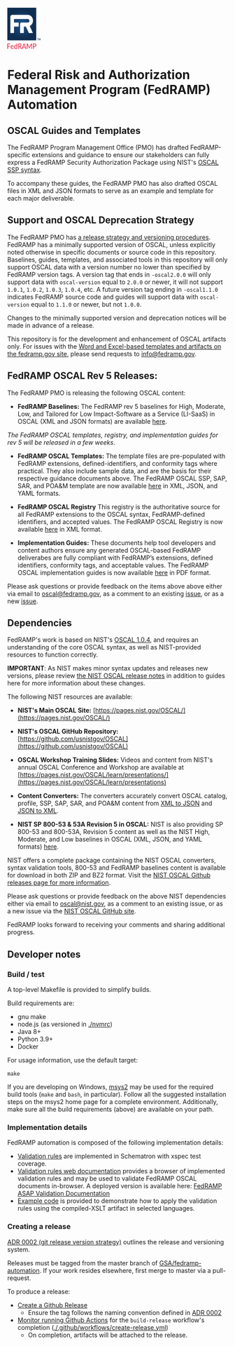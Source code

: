 <img src="https://github.com/GSA/fedramp-automation/raw/master/assets/FedRAMP_LOGO.png" alt="FedRAMP" width="76" height="94"><br />

# Federal Risk and Authorization Management Program (FedRAMP) Automation

## OSCAL Guides and Templates

The FedRAMP Program Management Office (PMO) has drafted FedRAMP-specific extensions and guidance to ensure our stakeholders can fully express a FedRAMP Security Authorization Package using NIST's [OSCAL SSP syntax](https://pages.nist.gov/OSCAL/documentation/).

To accompany these guides, the FedRAMP PMO has also drafted OSCAL files in XML and JSON formats to serve as an example and template for each major deliverable.

## Support and OSCAL Deprecation Strategy

The FedRAMP PMO has [a release strategy and versioning procedures](./documents/adr/0002-git-release-version-strategy.md). FedRAMP has a minimally supported version of OSCAL, unless explicitly noted otherwise in specific documents or source code in this repository. Baselines, guides, templates, and associated tools in this repository will only support OSCAL data with a version number no lower than specified by FedRAMP version tags. A version tag that ends in `-oscal2.0.0` will only support data with `oscal-version` equal to `2.0.0` or newer, it will not support `1.0.1`, `1.0.2`, `1.0.3`, `1.0.4`, etc. A future version tag ending in `-oscal1.1.0` indicates FedRAMP source code and guides will support data with `oscal-version` equal to `1.1.0` or newer, but not `1.0.0`.

Changes to the minimally supported version and deprecation notices will be made in advance of a release.

This repository is for the development and enhancement of OSCAL artifacts only. For issues with the [Word and Excel-based templates and artifacts on the fedramp.gov site](https://www.fedramp.gov/documents-templates/), please send requests to [info@fedramp.gov](mailto:info@gfedramp.gov).

## FedRAMP OSCAL Rev 5 Releases:

The FedRAMP PMO is releasing the following OSCAL content:

- **FedRAMP Baselines:** The FedRAMP rev 5 baselines for High, Moderate, Low, and Tailored for Low Impact-Software as a Service (LI-SaaS) in OSCAL (XML and JSON formats) are available [here](./dist/content/rev5/baselines).

*The FedRAMP OSCAL templates, registry, and implementation guides for rev 5 will be released in a few weeks*.

- **FedRAMP OSCAL Templates:** The template files are pre-populated with FedRAMP extensions, defined-identifiers, and conformity tags where practical. They also include sample data, and are the basis for their respective guidance documents above. The FedRAMP OSCAL SSP, SAP, SAR, and POA&M template are now available [here](./documents/) in XML, JSON, and YAML formats.

- **FedRAMP OSCAL Registry** This registry is the authoritative source for all FedRAMP extensions to the OSCAL syntax, FedRAMP-defined identifiers, and accepted values. The FedRAMP OSCAL Registry is now available [here](./dist/content/rev5/resources) in XML format.

- **Implementation Guides:** These documents help tool developers and content authors ensure any generated OSCAL-based FedRAMP deliverabes are fully compliant with FedRAMP’s extensions, defined identifiers, conformity tags, and acceptable values. The FedRAMP OSCAL implementation guides is now available [here](./documents/) in PDF format.

Please ask questions or provide feedback on the items above above either via email to [oscal@fedramp.gov](mailto:oscal@fedramp.gov), as a comment to an existing [issue](https://github.com/GSA/fedramp-automation/issues), or as a new [issue](https://github.com/GSA/fedramp-automation/issues).

## Dependencies

FedRAMP's work is based on NIST's [OSCAL 1.0.4](https://github.com/usnistgov/OSCAL/releases/tag/v1.0.4), and requires an understanding of the core OSCAL syntax, as well as NIST-provided resources to function correctly.

**IMPORTANT**: As NIST makes minor syntax updates and releases new versions, please review [the NIST OSCAL release notes](https://pages.nist.gov/OSCAL/reference/release-notes/) in addition to guides here for more information about these changes.

The following NIST resources are available:
- **NIST's Main OSCAL Site:** [https://pages.nist.gov/OSCAL/](https://pages.nist.gov/OSCAL/)

- **NIST's OSCAL GitHub Repository:** [https://github.com/usnistgov/OSCAL](https://github.com/usnistgov/OSCAL)

- **OSCAL Workshop Training Slides:** Videos and content from NIST's annual OSCAL Conference and Workshop are available at [https://pages.nist.gov/OSCAL/learn/presentations/](https://pages.nist.gov/OSCAL/learn/presentations)

- **Content Converters:** The converters accurately convert OSCAL catalog, profile, SSP, SAP, SAR, and POA&M content from [XML to JSON](https://github.com/usnistgov/OSCAL/tree/master/json/convert) and [JSON to XML](https://github.com/usnistgov/OSCAL/tree/master/xml/convert).

- **NIST SP 800-53 & 53A Revision 5 in OSCAL:** NIST is also providing SP 800-53 and 800-53A, Revision 5 content as well as the NIST High, Moderate, and Low baselines in OSCAL (XML, JSON, and YAML formats) [here](https://github.com/usnistgov/oscal-content/tree/main/nist.gov/SP800-53/rev5).

NIST offers a complete package containing the NIST OSCAL converters, syntax validation tools, 800-53 and FedRAMP baselines content is available for download in both ZIP and BZ2 format. Visit the [NIST OSCAL Github releases page for more information](https://github.com/usnistgov/OSCAL/releases/latest).

Please ask questions or provide feedback on the above NIST dependencies either via email to [oscal@nist.gov](mailto:oscal@nist.gov), as a comment to an existing issue, or as a new issue via the [NIST OSCAL GitHub site](https://github.com/usnistgov/OSCAL/issues).

FedRAMP looks forward to receiving your comments and sharing additional progress.


## Developer notes

### Build / test

A top-level Makefile is provided to simplify builds.

Build requirements are:

- gnu make
- node.js (as versioned in [./nvmrc](./.nvmrc))
- Java 8+
- Python 3.9+
- Docker

For usage information, use the default target:

```
make
```

If you are developing on Windows, [msys2](https://www.msys2.org/) may be used for the required build tools (`make` and `bash`, in particular). Follow all the suggested installation steps on the msys2 home page for a complete environment. Additionally, make sure all the build requirements (above) are available on your path.

### Implementation details

FedRAMP automation is composed of the following implementation details:

- [Validation rules](./src/validations/README.md) are implemented in Schematron with xspec test coverage.
- [Validation rules web documentation](./src/web/README.md) provides a browser of implemented validation rules and may be used to validate FedRAMP OSCAL documents in-browser. A deployed version is available here: [FedRAMP ASAP Validation Documentation](https://federalist-b6c4d61f-facd-4833-a4a9-554523a87147.sites.pages.cloud.gov/site/gsa/fedramp-automation/)
- [Example code](./src/examples/README.md) is provided to demonstrate how to apply the validation rules using the compiled-XSLT artifact in selected languages.

### Creating a release

[ADR 0002 (git release version strategy)](./documents/adr/0002-git-release-version-strategy.md)
outlines the release and versioning system.

Releases must be tagged from the master branch of [GSA/fedramp-automation](https://github.com/GSA/fedramp-automation). If your work resides elsewhere, first merge to master via a pull-request.

To produce a release:

- [Create a Github Release](https://github.com/GSA/fedramp-automation/releases/new)
  - Ensure the tag follows the naming convention defined in [ADR 0002](./documents/adr/0002-git-release-version-strategy.md)
- [Monitor running Github Actions](https://github.com/GSA/fedramp-automation/actions) for the `build-release` workflow's completion ([./.github/workflows/create-release.yml](./.github/workflows/create-release.yml))
  - On completion, artifacts will be attached to the release.
